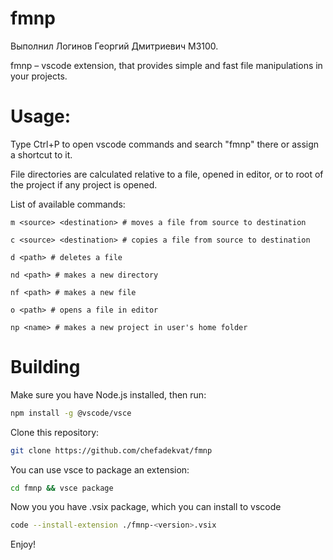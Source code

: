 # fmnp
Выполнил Логинов Георгий Дмитриевич M3100.

fmnp – vscode extension, that provides simple and fast file manipulations in your projects.

# Usage:
Type Ctrl+P to open vscode commands and search "fmnp" there or assign a shortcut to it.

File directories are calculated relative to a file, opened in editor, or to root of the project if any project is opened.

List of available commands:
```
m <source> <destination> # moves a file from source to destination
```
```
c <source> <destination> # copies a file from source to destination
```
```
d <path> # deletes a file 
```
```
nd <path> # makes a new directory
```
```
nf <path> # makes a new file
```
```
o <path> # opens a file in editor
```
```
np <name> # makes a new project in user's home folder
```
# Building
Make sure you have Node.js installed, then run:
```sh
npm install -g @vscode/vsce
```

Clone this repository:
```sh
git clone https://github.com/chefadekvat/fmnp
```

You can use vsce to package an extension:
```sh
cd fmnp && vsce package
```
Now you you have .vsix package, which you can install to vscode
```sh
code --install-extension ./fmnp-<version>.vsix
```
Enjoy!
